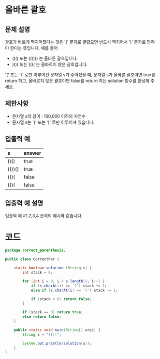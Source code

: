 # 올바른 괄호

## 문제 설명

괄호가 바르게 짝지어졌다는 것은 '(' 문자로 열렸으면 반드시 짝지어서 ')' 문자로 닫혀야 한다는 뜻입니다. 예를 들어

- ()() 또는 (())() 는 올바른 괄호입니다.
- )()( 또는 (()( 는 올바르지 않은 괄호입니다.

'(' 또는 ')' 로만 이루어진 문자열 s가 주어졌을 때, 문자열 s가 올바른 괄호이면 true를 return 하고, 올바르지 않은 괄호이면 false를 return 하는 solution 함수를 완성해 주세요.



## 제한사항

- 문자열 s의 길이 : 100,000 이하의 자연수
- 문자열 s는 '(' 또는 ')' 로만 이루어져 있습니다.



## 입출력 예

| s      | answer |
| :----- | :----- |
| ()()   | true   |
| (())() | true   |
| )()(   | false  |
| (()(   | false  |



## 입출력 예 설명

입출력 예 #1,2,3,4
문제의 예시와 같습니다.



# 코드

```java
package correct_parenthesis;

public class CorrectPar {

    static boolean solution (String s) {
        int stack = 0;

        for (int i = 0; i < s.length(); i++) {
            if (s.charAt(i) == '(') stack += 1;
            else if (s.charAt(i) == ')') stack -= 1;

            if (stack < 0) return false;
        }

        if (stack == 0) return true;
        else return false;
    }

    public static void main(String[] args) {
        String s = ")()(";

        System.out.println(solution(s));
    }
}
```

